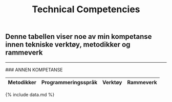 ﻿---
title: Technical Competencies
---

## Denne tabellen viser noe av min kompetanse innen tekniske verktøy, metodikker og rammeverk

***
<p id="annenkompetanse"></p>
### ANNEN KOMPETANSE

| Metodikker               | Programmeringsspråk | Verktøy                      | Rammeverk                    |
| :----                    | :----               | :----                        | :----                        |
{% include data.md %}